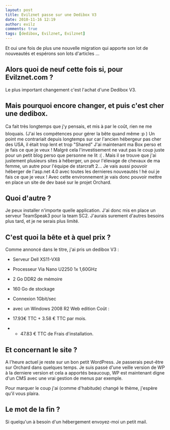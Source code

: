 ```yaml
---
layout: post
title: Evilznet passe sur une Dedibox V3
date: 2010-11-16 12:19
author: evilz
comments: true
tags: [dedibox, Evilznet, Evilznet]
---
```

Et oui une fois de plus une nouvelle migration qui apporte son lot de nouveautés et espérons son lots d'articles ...

<!--more-->

## Alors quoi de neuf cette fois si, pour Evilznet.com ?

Le plus important changement c'est l'achat d'une Dedibox V3.

## Mais pourquoi encore changer, et puis c'est cher une dedibox.

Ca fait très longtemps que j'y pensais, et mis à par le coût, rien ne me bloquais. (J'ai les compétences pour gérer la bête quand même :p )
Un point me contrariait depuis longtemps sur car l'ancien hébergeur pas cher des USA, il était trop lent et trop "Shared"
J'ai maintenant ma Box perso et je fais ce que je veux !
Malgré cela l'investisement ne vaut pas le coup juste pour un petit blog perso que personne ne lit :( .
Mais il se trouve que j'ai justement plusieurs sites à héberger, un pour l'élevage de chevaux de ma femme, un autre pour l'équipe de starcraft 2...
Je vais aussi pouvoir héberger de l'asp.net 4.0 avec toutes les dernieres nouveautés ! hé oui je fais ce que je veux !
Avec cette environnement je vais donc pouvoir mettre en place un site de dev basé sur le projet Orchard.

## Quoi d'autre ?

Je peux installer n'importe quelle application. J'ai donc mis en place un serveur TeamSpeak3 pour la team SC2.
J'aurais surement d'autres besoins  plus tard, et je ne serais plus limité.

## C'est quoi la bête et à quel prix ?

Comme annoncé dans le titre, j'ai pris un dedibox V3 :

*   Serveur Dell XS11-VX8
*   Processeur Via Nano U2250 1x 1,60GHz
*   2 Go DDR2 de mémoire
*   160 Go de stockage
*   Connexion 1Gbit/sec
*   avec un Windows 2008 R2 Web edition
Coût :

*   17.93€ TTC + 3.58 € TTC par mois.
*   + 47.83 € TTC de Frais d'installation.

## Et concernant le site ?

A l'heure actuel je reste sur un bon petit WordPress. Je passerais peut-être sur Orchard dans quelques temps.
Je suis passé d'une veille version de WP à la derniere version et cela a apportés beaucoup, WP est maintenant digne d'un CMS avec une vrai gestion de menus par exemple.

Pour marquer le coup j'ai (comme d'habitude) changé le thème, j'espère qu'il vous plaira.

## Le mot de la fin ?

Si quelqu'un à besoin d'un hébergement envoyez-moi un petit mail.
